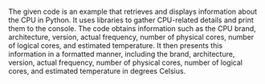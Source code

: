 The given code is an example that retrieves and displays information about the CPU in Python. It uses libraries to gather CPU-related details and print them to the console. The code obtains information such as the CPU brand, architecture, version, actual frequency, number of physical cores, number of logical cores, and estimated temperature. It then presents this information in a formatted manner, including the brand, architecture, version, actual frequency, number of physical cores, number of logical cores, and estimated temperature in degrees Celsius.